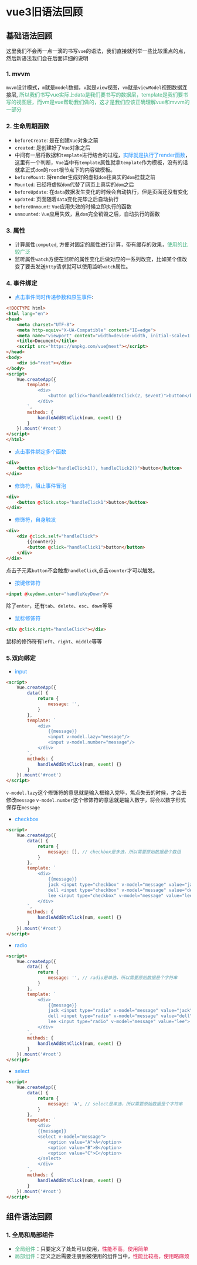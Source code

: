 # vue3旧语法回顾

## 基础语法回顾
这里我们不会再一点一滴的书写`vue`的语法，我们直接就列举一些比较重点的点，然后新语法我们会在后面详细的说明

### 1. mvvm
`mvvm`设计模式，`m`就是`model`数据，`v`就是`view`视图，`vm`就是`viewModel`视图数据连接层, <font color=#3eaf7c>所以我们书写vue实际上data是我们要书写的数据层，template是我们要书写的视图层，而vm是vue帮助我们做的，这才是我们应该正确理解vue和mvvm的一部分</font>

### 2. 生命周期函数
+ `beforeCreate`: 是在创建`Vue`对象之前
+ `created`: 是创建好了`Vue`对象之后
+ 中间有一层将数据和`template`进行结合的过程，<font color=#1E90FF>实际就是执行了render函数</font>， 这里有一个判断，`Vue`当中有`template`属性就拿`template`作为模板，没有的话就拿正式`dom`的`root`根节点下的内容做模板。
+ `beforeMount`: 将render生成好的虚拟`dom`往真实的`dom`挂载之前
+ `Mounted`: 已经将虚拟`dom`代替了网页上真实的`dom`之后
+ `beforeUpdate`: 在`data`数据发生变化的时候会自动执行，但是页面还没有变化
+ `updated`: 页面随着`data`变化完毕之后自动执行
+ `beforeUnmount`: `Vue`应用失效的时候立即执行的函数
+ `unmounted`: `Vue`应用失效，且`dom`完全销毁之后，自动执行的函数

### 3. 属性
+ 计算属性`computed`, 方便对固定的属性进行计算，带有缓存的效果，<font color=#3eaf7c>使用的比较广泛</font>
+ 监听属性`watch`方便在监听的属性变化后做对应的一系列改变，比如某个值改变了要去发送`http`请求就可以使用监听`watch`属性。


### 4. 事件绑定
+ <font color=#1E90FF>点击事件同时传递参数和原生事件</font>:
```html
<!DOCTYPE html>
<html lang="en">
<head>
	<meta charset="UTF-8">
	<meta http-equiv="X-UA-Compatible" content="IE=edge">
	<meta name="viewport" content="width=device-width, initial-scale=1.0">
	<title>Document</title>
	<script src="https://unpkg.com/vue@next"></script>
</head>
<body>
	<div id="root"></div>
</body>
<script>
	Vue.createApp({
		template: `
			<div>
				<button @click="handleAddBtnClick(2, $event)">button</button>
			</div>
		`,
		methods: {
			handleAddBtnClick(num, event) {}
		}
	}).mount('#root')
</script>
</html>
```

+ <font color=#1E90FF>点击事件绑定多个函数</font>
```html
<div>
	<button @click="handleClick1(), handleClick2()">button</button>
</div>
```

+ <font color=#1E90FF>修饰符，阻止事件冒泡</font>
```html
<div>
	<button @click.stop="handleClick1">button</button>
</div>
```

+ <font color=#1E90FF>修饰符，自身触发</font>
```html
<div>
	<div @click.self="handleClick">
		{{counter}}
		<button @click="handleClick1">button</button>
	</div>
</div>
```
点击子元素`button`不会触发`handleClick`,点击`counter`才可以触发。

+ <font color=#1E90FF>按键修饰符</font>
```html
<input @keydown.enter="handleKeyDown"/>
```
除了`enter`，还有`tab`、`delete`、`esc`、`down`等等

+ <font color=#1E90FF>鼠标修饰符</font>
```html
<div @click.right="handleClick"></div>
```
鼠标的修饰符有`left`、`right`、`middle`等等

### 5.双向绑定
+ <font color=#1E90FF>input</font>
```html
<script>
	Vue.createApp({
		data() {
			return {
				message: '',
			}
		},
		template: `
			<div>
				{{message}}
				<input v-model.lazy="message"/>
				<input v-model.number="message"/>
			</div>
		`,
		methods: {
			handleAddBtnClick(num, event) {}
		}
	}).mount('#root')
</script>
```
`v-model.lazy`这个修饰符的意思就是输入框输入完毕，焦点失去的时候，才会去修改`message`
`v-model.number`这个修饰符的意思就是输入数字，将会以数字形式保存在`message`

+ <font color=#1E90FF>checkbox</font>
```html
<script>
	Vue.createApp({
		data() {
			return {
				message: [], // checkbox是多选，所以需要原始数据是个数组
			}
		},
		template: `
			<div>
				{{message}}
				jack <input type="checkbox" v-model="message" value="jack">
				dell <input type="checkbox" v-model="message" value="dell">
				lee <input type="checkbox" v-model="message" value="lee">
			</div>
		`,
		methods: {
			handleAddBtnClick(num, event) {}
		}
	}).mount('#root')
</script>
```

+ <font color=#1E90FF>radio</font>
```html
<script>
	Vue.createApp({
		data() {
			return {
				message: '', // radio是单选，所以需要原始数据是个字符串
			}
		},
		template: `
			<div>
				{{message}}
				jack <input type="radio" v-model="message" value="jack">
				dell <input type="radio" v-model="message" value="dell">
				lee <input type="radio" v-model="message" value="lee">
			</div>
		`,
		methods: {
			handleAddBtnClick(num, event) {}
		}
	}).mount('#root')
</script>
```

+ <font color=#1E90FF>select</font>
```html
<script>
	Vue.createApp({
		data() {
			return {
				message: 'A', // select是单选，所以需要原始数据是个字符串
			}
		},
		template: `
			<div>
			{{message}}
			<select v-model="message">
				<option value="A">A</option>
				<option value="B">B</option>
				<option value="C">C</option>
			</select>
			</div>
		`,
		methods: {
			handleAddBtnClick(num, event) {}
		}
	}).mount('#root')
</script>
```


## 组件语法回顾
### 1. 全局和局部组件
+ <font color=#3eaf7c>全局组件</font>：只要定义了处处可以使用，<font color=#DD1144>性能不高，使用简单</font>
+ <font color=#3eaf7c>局部组件</font>：定义之后需要注册到被使用的组件当中，<font color=#DD1144>性能比较高，使用略麻烦</font>


